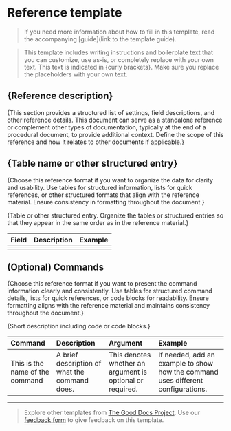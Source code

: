# Reference template

> If you need more information about how to fill in this template, read the accompanying [guide](link to the template guide).

> This template includes writing instructions and boilerplate text that you can customize, use as-is, or completely replace with your own text. This text is indicated in {curly brackets}. Make sure you replace the placeholders with your own text.

## {Reference description}

{This section provides a structured list of settings, field descriptions, and other reference details. This document can serve as a standalone reference or complement other types of documentation, typically at the end of a procedural document, to provide additional context. Define the scope of this reference and how it relates to other documents if applicable.}

## {Table name or other structured entry}

{Choose this reference format if you want to organize the data for clarity and usability. Use tables for structured information, lists for quick references, or other structured formats that align with the reference material. Ensure consistency in formatting throughout the document.}

{Table or other structured entry. Organize the tables or structured entries so that they appear in the same order as in the reference material.}

| Field | Description | Example  |
| :---- | :---- | :---- |
|  |  |  |

## (Optional) Commands

{Choose this reference format if you want to present the command information clearly and consistently. Use tables for structured command details, lists for quick references, or code blocks for readability. Ensure formatting aligns with the reference material and maintains consistency throughout the document.}

{Short description including code or code blocks.} 

| Command | Description | Argument | Example |
| :---- | :---- | :---- | :---- |
| This is the name of the command | A brief description of what the command does. | This denotes whether an argument is optional or required. | If needed, add an example to show how the command uses different configurations. |

---

> Explore other templates from [The Good Docs Project](https://thegooddocsproject.dev/). Use our [feedback form](https://thegooddocsproject.dev/feedback/?template=Reference%20template%20resources) to give feedback on this template.
